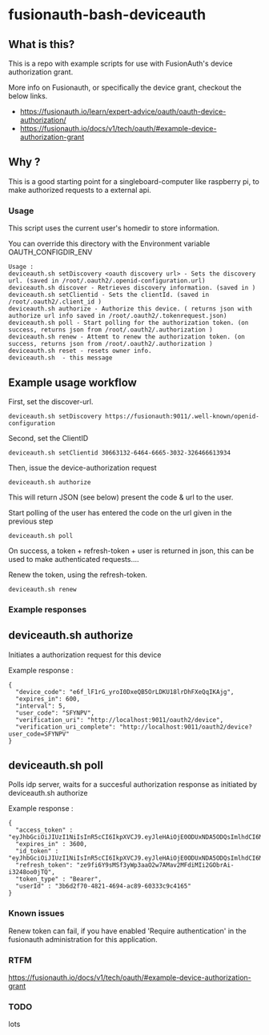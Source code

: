 # fusionauth-bash-deviceauth

## What is this? 

This is a repo with example scripts for use with FusionAuth's device authorization grant. 

More info on Fusionauth, or specifically the device grant, checkout the below links.
- https://fusionauth.io/learn/expert-advice/oauth/oauth-device-authorization/   
- https://fusionauth.io/docs/v1/tech/oauth/#example-device-authorization-grant

## Why ?

This is a good starting point for a singleboard-computer like raspberry pi, to make authorized requests to a external api.


### Usage

This script uses the current user's homedir to store information.

You can override this directory with the Environment variable  OAUTH_CONFIGDIR_ENV

```
Usage :
deviceauth.sh setDiscovery <oauth discovery url> - Sets the discovery url. (saved in /root/.oauth2/.openid-configuration.url)
deviceauth.sh discover - Retrieves discovery information. (saved in )
deviceauth.sh setClientid - Sets the clientId. (saved in /root/.oauth2/.client_id )
deviceauth.sh authorize - Authorize this device. ( returns json with authorize url info saved in /root/.oauth2/.tokenrequest.json)
deviceauth.sh poll - Start polling for the authorization token. (on success, returns json from /root/.oauth2/.authorization )
deviceauth.sh renew - Attemt to renew the authorization token. (on success, returns json from /root/.oauth2/.authorization )
deviceauth.sh reset - resets owner info.
deviceauth.sh  - this message
```

## Example usage workflow

First, set the discover-url.
```
deviceauth.sh setDiscovery https://fusionauth:9011/.well-known/openid-configuration
```

Second, set the ClientID
```
deviceauth.sh setClientid 30663132-6464-6665-3032-326466613934
```

Then, issue the device-authorization request
```
deviceauth.sh authorize
```
This will return JSON (see below) present the code & url to the user.


Start polling of the user has entered the code on the url given in the previous step
```
deviceauth.sh poll
```
On success, a token + refresh-token + user is returned in json, this can be used to make authenticated requests....

Renew the token, using the refresh-token.
```
deviceauth.sh renew 
```



### Example responses

## deviceauth.sh authorize 

Initiates a authorization request for this device

Example response :

```
{
  "device_code": "e6f_lF1rG_yroI0DxeQB5OrLDKU18lrDhFXeQqIKAjg",
  "expires_in": 600,
  "interval": 5,
  "user_code": "SFYNPV",
  "verification_uri": "http://localhost:9011/oauth2/device",
  "verification_uri_complete": "http://localhost:9011/oauth2/device?user_code=SFYNPV"
}
```


## deviceauth.sh poll

Polls idp server, waits for a succesful authorization response as initiated by deviceauth.sh authorize

Example response :

```
{
  "access_token" : "eyJhbGciOiJIUzI1NiIsInR5cCI6IkpXVCJ9.eyJleHAiOjE0ODUxNDA5ODQsImlhdCI6MTQ4NTEzNzM4NCwiaXNzIjoiYWNtZS5jb20iLCJzdWIiOiIyOWFjMGMxOC0wYjRhLTQyY2YtODJmYy0wM2Q1NzAzMThhMWQiLCJhcHBsaWNhdGlvbklkIjoiNzkxMDM3MzQtOTdhYi00ZDFhLWFmMzctZTAwNmQwNWQyOTUyIiwicm9sZXMiOltdfQ.Mp0Pcwsz5VECK11Kf2ZZNF_SMKu5CgBeLN9ZOP04kZo",
  "expires_in" : 3600,
  "id_token" : "eyJhbGciOiJIUzI1NiIsInR5cCI6IkpXVCJ9.eyJleHAiOjE0ODUxNDA5ODQsImlhdCI6MTQ4NTEzNzM4NCwiaXNzIjoiYWNtZS5jb20iLCJzdWIiOiIyOWFjMGMxOC0wYjRhLTQyY2YtODJmYy0wM2Q1NzAzMThhMWQiLCJhcHBsaWNhdGlvbklkIjoiNzkxMDM3MzQtOTdhYi00ZDFhLWFmMzctZTAwNmQwNWQyOTUyIiwicm9sZXMiOltdfQ.Mp0Pcwsz5VECK11Kf2ZZNF_SMKu5CgBeLN9ZOP04kZo",
  "refresh_token": "ze9fi6Y9sMSf3yWp3aaO2w7AMav2MFdiMIi2GObrAi-i3248oo0jTQ",
  "token_type" : "Bearer",
  "userId" : "3b6d2f70-4821-4694-ac89-60333c9c4165"
}
```


### Known issues

Renew token can fail, if you have enabled 'Require authentication' in the fusionauth administration for this application.

### RTFM

https://fusionauth.io/docs/v1/tech/oauth/#example-device-authorization-grant

### TODO

lots

